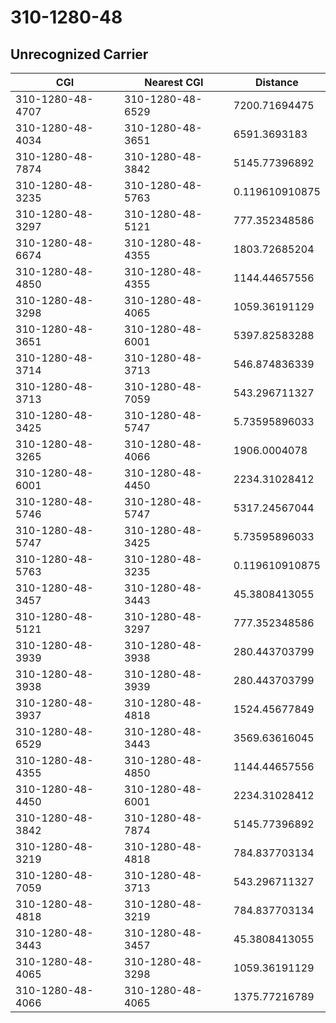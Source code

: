 # 310-1280-48
## Unrecognized Carrier


| CGI | Nearest CGI | Distance |
|-----|-------------|----------|
| 310-1280-48-4707 | 310-1280-48-6529 | 7200.71694475 |
| 310-1280-48-4034 | 310-1280-48-3651 | 6591.3693183 |
| 310-1280-48-7874 | 310-1280-48-3842 | 5145.77396892 |
| 310-1280-48-3235 | 310-1280-48-5763 | 0.119610910875 |
| 310-1280-48-3297 | 310-1280-48-5121 | 777.352348586 |
| 310-1280-48-6674 | 310-1280-48-4355 | 1803.72685204 |
| 310-1280-48-4850 | 310-1280-48-4355 | 1144.44657556 |
| 310-1280-48-3298 | 310-1280-48-4065 | 1059.36191129 |
| 310-1280-48-3651 | 310-1280-48-6001 | 5397.82583288 |
| 310-1280-48-3714 | 310-1280-48-3713 | 546.874836339 |
| 310-1280-48-3713 | 310-1280-48-7059 | 543.296711327 |
| 310-1280-48-3425 | 310-1280-48-5747 | 5.73595896033 |
| 310-1280-48-3265 | 310-1280-48-4066 | 1906.0004078 |
| 310-1280-48-6001 | 310-1280-48-4450 | 2234.31028412 |
| 310-1280-48-5746 | 310-1280-48-5747 | 5317.24567044 |
| 310-1280-48-5747 | 310-1280-48-3425 | 5.73595896033 |
| 310-1280-48-5763 | 310-1280-48-3235 | 0.119610910875 |
| 310-1280-48-3457 | 310-1280-48-3443 | 45.3808413055 |
| 310-1280-48-5121 | 310-1280-48-3297 | 777.352348586 |
| 310-1280-48-3939 | 310-1280-48-3938 | 280.443703799 |
| 310-1280-48-3938 | 310-1280-48-3939 | 280.443703799 |
| 310-1280-48-3937 | 310-1280-48-4818 | 1524.45677849 |
| 310-1280-48-6529 | 310-1280-48-3443 | 3569.63616045 |
| 310-1280-48-4355 | 310-1280-48-4850 | 1144.44657556 |
| 310-1280-48-4450 | 310-1280-48-6001 | 2234.31028412 |
| 310-1280-48-3842 | 310-1280-48-7874 | 5145.77396892 |
| 310-1280-48-3219 | 310-1280-48-4818 | 784.837703134 |
| 310-1280-48-7059 | 310-1280-48-3713 | 543.296711327 |
| 310-1280-48-4818 | 310-1280-48-3219 | 784.837703134 |
| 310-1280-48-3443 | 310-1280-48-3457 | 45.3808413055 |
| 310-1280-48-4065 | 310-1280-48-3298 | 1059.36191129 |
| 310-1280-48-4066 | 310-1280-48-4065 | 1375.77216789 |
